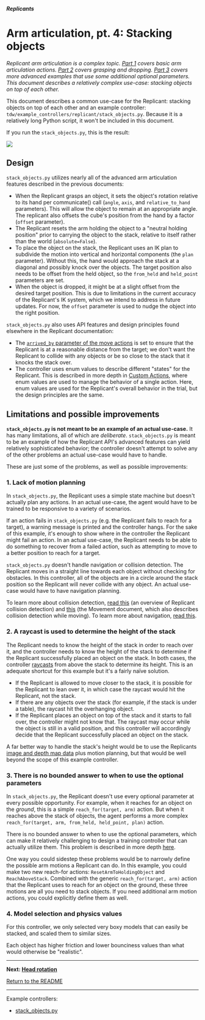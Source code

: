 ##### Replicants

# Arm articulation, pt. 4: Stacking objects

*Replicant arm articulation is a complex topic. [Part 1](arm_articulation_1.md) covers basic arm articulation actions. [Part 2](arm_articulation_2.md) covers grasping and dropping. [Part 3](arm_articulation_3.md) covers more advanced examples that use some additional optional parameters. This document describes a relatively complex use-case: stacking objects on top of each other.*

This document describes a common use-case for the Replicant: stacking objects on top of each other and an example controller: `tdw/example_controllers/replicant/stack_objects.py`. Because it is a relatively long Python script, it won't be included in this document.

If you run the `stack_objects.py`, this is the result:

![](images/arm_articulation/stack_objects.gif)

## Design

`stack_objects.py` utilizes nearly all of the advanced arm articulation features described in the previous documents:

- When the Replicant grasps an object, it sets the object's rotation relative to its hand per communicate() call (`angle`, `axis`, and `relative_to_hand` parameters). This will allow the object to remain at an appropriate angle. The replicant also offsets the cube's position from the hand by a factor (`offset` parameter).
- The Replicant resets the arm holding the object to a "neutral holding position" prior to carrying the object to the stack, relative to itself rather than the world (`absolute=False`).
- To place the object on the stack, the Replicant uses an IK plan to subdivide the motion into vertical and horizontal components (the `plan` parameter). Without this, the hand would approach the stack at a diagonal and possibly knock over the objects. The target position also needs to be offset from the held object, so the `from_held` and `held_point` parameters are set.
- When the object is dropped, it might be at a slight offset from the desired target position. This is due to limitations in the current accuracy of the Replicant's IK system, which we intend to address in future updates. For now, the `offset` parameter is used to nudge the object into the right position.

`stack_objects.py` also uses API features and design principles found elsewhere in the Replicant documentation:

- The [`arrived_by` parameter of the move actions](movement.md) is set to ensure that the Replicant is at a reasonable distance from the target; we don't want the Replicant to collide with any objects or be so close to the stack that it knocks the stack over.
- The controller uses enum values to describe different "states" for the Replicant. This is described in more depth in [Custom Actions](custom_actions.md), where enum values are used to manage the behavior of a single action. Here, enum values are used for the Replicant's overall behavior in the trial, but the design principles are the same.

## Limitations and possible improvements

**`stack_objects.py` is not meant to be an example of an actual use-case.** It has many limitations, all of which are *deliberate*. `stack_objects.py` is meant to be an example of how the Replicant API's advanced features can yield relatively sophisticated behavior; the controller doesn't attempt to solve any of the other problems an actual use-case would have to handle.

These are just some of the problems, as well as  possible improvements:

### 1. Lack of motion planning

In `stack_objects.py`, the Replicant uses a simple state machine but doesn't actually plan any actions. In an actual use-case, the agent would have to be trained to be responsive to a variety of scenarios.

If an action fails in `stack_objects.py` (e.g. the Replicant fails to reach for a target), a warning message is printed and the controller hangs. For the sake of this example, it's enough to show where in the controller the Replicant might fail an action. In an actual use-case, the Replicant needs to be able to do something to recover from a failed action, such as attempting to move to a better position to reach for a target.

`stack_objects.py` doesn't handle navigation or collision detection. The Replicant moves in a straight line towards each object without checking for obstacles. In this controller, all of the objects are in a circle around the stack position so the Replicant will never collide with any object. An actual use-case would have to have navigation planning. 

To learn more about collision detection, [read this](collision_detection.md) (an overview of Replicant collision detection) and [this](movement.md) (the Movement document, which also describes collision detection while moving). To learn more about navigation, [read this](navigation.md).

### 2. A raycast is used to determine the height of the stack

The Replicant needs to know the height of the stack in order to reach over it, and the controller needs to know the height of the stack to determine if the Replicant successfully placed an object on the stack. In both cases, the controller [raycasts](../semantic_states/raycast.md) from above the stack to determine its height. This is an adequate shortcut for this example but it's a fairly naïve solution. 

- If the Replicant is allowed to move closer to the stack, it is possible for the Replicant to lean over it, in which case the raycast would hit the Replicant, not the stack.
- If there are any objects over the stack (for example, if the stack is under a table), the raycast hit the overhanging object.
- If the Replicant places an object on top of the stack and it starts to fall over, the controller might not know that. The raycast may occur while the object is still in a valid position, and this controller will accordingly decide that the Replicant successfully placed an object on the stack.

A far better way to handle the stack's height would be to use the Replicants [image and depth map data](output_data.md) plus motion planning, but that would be well beyond the scope of this example controller.

### 3. There is no bounded answer to when to use the optional parameters

In `stack_objects.py`, the Replicant doesn't use every optional parameter at every possible opportunity. For example, when it reaches for an object on the *ground*, this is a simple `reach_for(target, arm)` action. But when it reaches above the stack of objects, the agent performs a more complex `reach_for(target, arm, from_held, held_point, plan)` action.

There is no bounded answer to when to use the optional parameters, which can make it relatively challenging to design a training controller that can actually utilize them. This problem is described in more depth [here](arm_articulation_3.md). 

One way you could sidestep these problems would be to narrowly define the possible arm motions a Replicant can do. In this example, you could make two new reach-for actions: `ResetArmToHoldingObject` and `ReachAboveStack`. Combined with the generic `reach_for(target, arm)` action that the Replicant uses to reach for an object on the ground, these three motions are all you need to stack objects. If you need additional arm motion actions, you could explicitly define them as well.

### 4. Model selection and physics values

For this controller, we only selected very boxy models that can easily be stacked, and scaled them to similar sizes.

Each object has higher friction and lower bounciness values than what would otherwise be "realistic".

***

**Next: [Head rotation](head_rotation.md)**

[Return to the README](../../../README.md)

***

Example controllers:

- [stack_objects.py](https://github.com/threedworld-mit/tdw/blob/master/Python/example_controllers/replicant/stack_objects.py)